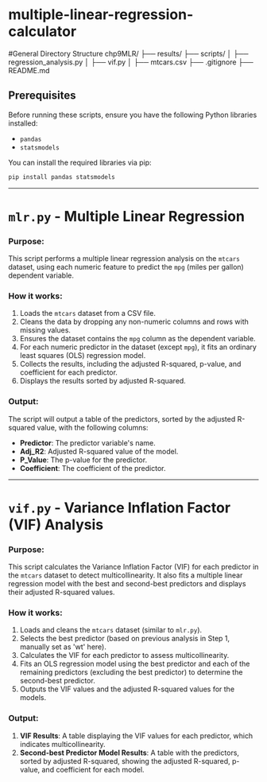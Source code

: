 # multiple-linear-regression-calculator



#General Directory Structure
chp9MLR/
├── results/
├── scripts/
│   ├── regression_analysis.py
│   ├── vif.py
│   ├── mtcars.csv
├── .gitignore
├── README.md


## Prerequisites

Before running these scripts, ensure you have the following Python libraries installed:

- `pandas`
- `statsmodels`

You can install the required libraries via pip:

```bash
pip install pandas statsmodels
```

---

# `mlr.py` - Multiple Linear Regression

### Purpose:
This script performs a multiple linear regression analysis on the `mtcars` dataset, using each numeric feature to predict the `mpg` (miles per gallon) dependent variable.

### How it works:
1. Loads the `mtcars` dataset from a CSV file.
2. Cleans the data by dropping any non-numeric columns and rows with missing values.
3. Ensures the dataset contains the `mpg` column as the dependent variable.
4. For each numeric predictor in the dataset (except `mpg`), it fits an ordinary least squares (OLS) regression model.
5. Collects the results, including the adjusted R-squared, p-value, and coefficient for each predictor.
6. Displays the results sorted by adjusted R-squared.

### Output:
The script will output a table of the predictors, sorted by the adjusted R-squared value, with the following columns:
- **Predictor**: The predictor variable's name.
- **Adj_R2**: Adjusted R-squared value of the model.
- **P_Value**: The p-value for the predictor.
- **Coefficient**: The coefficient of the predictor.

---

# `vif.py` - Variance Inflation Factor (VIF) Analysis

### Purpose:
This script calculates the Variance Inflation Factor (VIF) for each predictor in the `mtcars` dataset to detect multicollinearity. It also fits a multiple linear regression model with the best and second-best predictors and displays their adjusted R-squared values.

### How it works:
1. Loads and cleans the `mtcars` dataset (similar to `mlr.py`).
2. Selects the best predictor (based on previous analysis in Step 1, manually set as 'wt' here).
3. Calculates the VIF for each predictor to assess multicollinearity.
4. Fits an OLS regression model using the best predictor and each of the remaining predictors (excluding the best predictor) to determine the second-best predictor.
5. Outputs the VIF values and the adjusted R-squared values for the models.

### Output:
1. **VIF Results**: A table displaying the VIF values for each predictor, which indicates multicollinearity.
2. **Second-best Predictor Model Results**: A table with the predictors, sorted by adjusted R-squared, showing the adjusted R-squared, p-value, and coefficient for each model.
